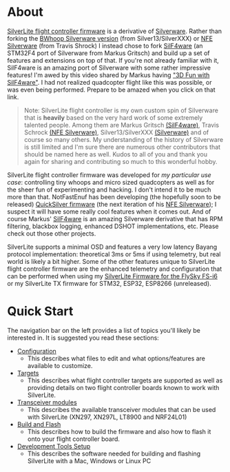 # About

[SilverLite flight controller firmware](https://github.com/sakitume/SilverLite-FC) is a derivative of [Silverware](http://sirdomsen.diskstation.me/dokuwiki/doku.php). 
Rather than forking the [BWhoop Silverware version](https://github.com/silver13/BoldClash-BWHOOP-B-03) (from Silver13/SilverXXX)
or [NFE Silverware](https://github.com/NotFastEnuf/NFE_Silverware) (from Travis Shrock) I instead chose to fork [SilF4ware](https://www.rcgroups.com/forums/showthread.php?3294959-SilF4ware-an-STM32F4-port-of-SilverWare) (an STM32F4 port of Silverware from Markus Gritsch) and build up a set of features and extensions on top of that. If you're not already familiar with it, SilF4ware is an amazing port of Silverware with some rather impressive features! I'm awed by this video shared by Markus having ["3D Fun with SilF4ware"](https://www.youtube.com/watch?v=eGqPaot6K80). I had not realized quadcopter flight like this was possible, or was even being performed. Prepare to be amazed when you click on that link.

> Note: SilverLite flight controller is my own custom spin of Silverware that is **heavily** based on the very hard work of some extremely talented people. Among them are Markus Gritsch [(SilF4ware)](https://www.rcgroups.com/forums/showthread.php?3294959-SilF4ware-an-STM32F4-port-of-SilverWare), Travis Schrock [(NFE Silverware)](https://community.micro-motor-warehouse.com/t/notfastenuf-e011-bwhoop-silverware-fork/5501), Silver13/SilverXXX [(Silverware)](http://sirdomsen.diskstation.me/dokuwiki/doku.php) and of course so many others. My understanding of the history of Silverware is still limited and I'm sure there are numerous other contributors that should be named here as well. Kudos to all of you and thank you again for sharing and contributing so much to this wonderful hobby.

SilverLite flight controller firmware was developed for *my particular use case*: controlling tiny whoops and micro sized quadcopters
as well as for the sheer fun of experimenting and hacking. I don't intend it to be much more than that. NotFastEnuf has been
developing (the hopefully soon to be released) [QuickSilver firmware](https://community.micro-motor-warehouse.com/t/notfastenuf-e011-bwhoop-silverware-fork/5501/1223) (the next iteration of his [NFE Silverware](https://community.micro-motor-warehouse.com/t/notfastenuf-e011-bwhoop-silverware-fork/5501)); I suspect it will
have some really cool features when it comes out. And of course Markus' [SilF4ware](https://www.rcgroups.com/forums/showthread.php?3294959-SilF4ware-an-STM32F4-port-of-SilverWare) is an amazing Silverware derivative that has
RPM filtering, blackbox logging, enhanced DSHOT implementations, etc. Please check out those other projects.

SilverLite supports a minimal OSD and features a very low latency Bayang protocol implementation: theoretical 3ms or 5ms if using telemetry, but real world is likely a bit higher.
Some of the other features unique to SilverLite flight controller firmware are the enhanced telemetry and configuration that can be 
performed when using my [SilverLite Firmware for the FlySky FS-i6](https://github.com/sakitume/SilverLite-FS-i6) or
my SilverLite TX firmware for STM32, ESP32, ESP8266 (unreleased).

# Quick Start

The navigation bar on the left provides a list of topics you'll likely be interested in. It is suggested you read these sections:

* [Configuration](Configuration.md)
    * This describes what files to edit and what options/features are available to customize.
* [Targets](Targets.md)
    * This describes what flight controller targets are supported as well as providing details on two flight controller boards known to work with SilverLite.
* [Transceiver modules](Transceiver.md)
    * This describes the available transceiver modules that can be used with SilverLite (XN297, XN297L, LT8900 and NRF24L01)
* [Build and Flash](Develop.md)
    * This describes how to build the firmware and also how to flash it onto your flight controller board.
* [Development Tools Setup](DevToolsSetup.md)
    * This describes the software needed for building and flashing SilverLite with a Mac, Windows or Linux PC
